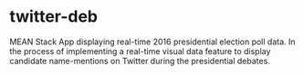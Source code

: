 # twitter-deb

MEAN Stack App displaying real-time 2016 presidential election poll data. In the process of implementing a real-time visual data feature to display candidate name-mentions on Twitter during the presidential debates.
